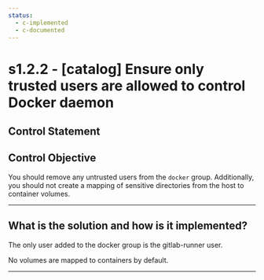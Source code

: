 ```yaml
---
status:
  - c-implemented
  - c-documented
---
```


# s1.2.2 - \[catalog\] Ensure only trusted users are allowed to control Docker daemon

## Control Statement

## Control Objective

You should remove any untrusted users from the `docker` group. Additionally, you should not create a mapping of sensitive directories from the host to container volumes.

______________________________________________________________________

## What is the solution and how is it implemented?

The only user added to the docker group is the gitlab-runner user.

No volumes are mapped to containers by default.

______________________________________________________________________
